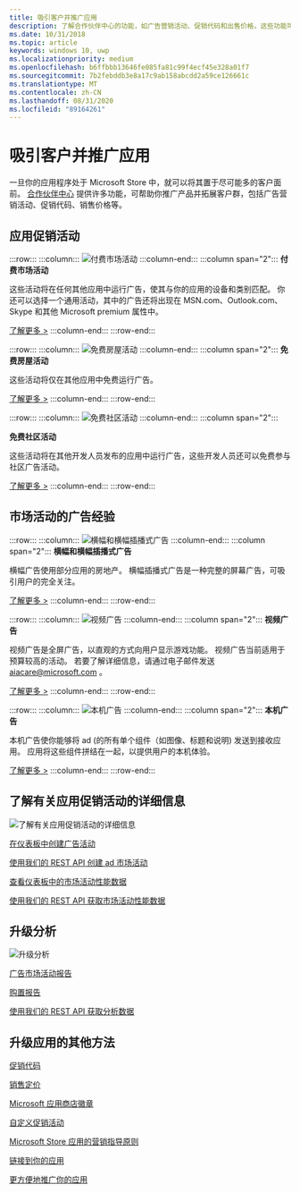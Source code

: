 ```yaml
---
title: 吸引客户并推广应用
description: 了解合作伙伴中心的功能，如广告营销活动、促销代码和出售价格，这些功能可帮助你推广应用并吸引客户。
ms.date: 10/31/2018
ms.topic: article
keywords: windows 10, uwp
ms.localizationpriority: medium
ms.openlocfilehash: b6ffbbb13646fe085fa81c99f4ecf45e328a01f7
ms.sourcegitcommit: 7b2febddb3e8a17c9ab158abcdd2a59ce126661c
ms.translationtype: MT
ms.contentlocale: zh-CN
ms.lasthandoff: 08/31/2020
ms.locfileid: "89164261"
---
```

# <a name="attract-customers-and-promote-your-apps"></a>吸引客户并推广应用

一旦你的应用程序处于 Microsoft Store 中，就可以将其置于尽可能多的客户面前。 [合作伙伴中心](https://partner.microsoft.com/dashboard) 提供许多功能，可帮助你推广产品并拓展客户群，包括广告营销活动、促销代码、销售价格等。

## <a name="app-promotion-campaigns"></a>应用促销活动

:::row:::
    :::column:::
        ![付费市场活动](images/ads-paid-campaign.png)
    :::column-end:::
    :::column span="2":::
**付费市场活动**

这些活动将在任何其他应用中运行广告，使其与你的应用的设备和类别匹配。 你还可以选择一个通用活动，其中的广告还将出现在 MSN.com、Outlook.com、Skype 和其他 Microsoft premium 属性中。

[了解更多 >](create-an-ad-campaign-for-your-app.md)
    :::column-end:::
:::row-end:::

:::row:::
    :::column:::
        ![免费房屋活动](images/ads-house-campaign.png)
    :::column-end:::
    :::column span="2":::
**免费房屋活动**

这些活动将仅在其他应用中免费运行广告。

[了解更多 >](about-house-ads.md)
    :::column-end:::
:::row-end:::

:::row:::
    :::column:::
        ![免费社区活动](images/ads-community-campaign.png)
    :::column-end:::
    :::column span="2":::
    
**免费社区活动**

这些活动将在其他开发人员发布的应用中运行广告，这些开发人员还可以免费参与社区广告活动。

[了解更多 >](create-an-ad-campaign-for-your-app.md)
    :::column-end:::
:::row-end:::

## <a name="ad-experiences-for-campaigns"></a>市场活动的广告经验

:::row:::
    :::column:::
        ![横幅和横幅插播式广告](images/ads-ban-example.png)
    :::column-end:::
    :::column span="2":::
**横幅和横幅插播式广告**

横幅广告使用部分应用的房地产。 横幅插播式广告是一种完整的屏幕广告，可吸引用户的完全关注。

[了解更多 >](../monetize/supported-ad-sizes-for-banner-ads.md)
    :::column-end:::
:::row-end:::

:::row:::
    :::column:::
        ![视频广告](images/ads-video-example.png)
    :::column-end:::
    :::column span="2":::
**视频广告**

视频广告是全屏广告，以直观的方式向用户显示游戏功能。 视频广告当前适用于预算较高的活动。 若要了解详细信息，请通过电子邮件发送 aiacare@microsoft.com 。

[了解更多 >](../monetize/interstitial-ads.md)
    :::column-end:::
:::row-end:::

:::row:::
    :::column:::
        ![本机广告](images/ads-native-example.png)
    :::column-end:::
    :::column span="2":::
**本机广告**

本机广告使你能够将 ad (的所有单个组件（如图像、标题和说明) 发送到接收应用。 应用将这些组件拼结在一起，以提供用户的本机体验。

[了解更多 >](../monetize/native-ads.md)
    :::column-end:::
:::row-end:::

## <a name="learn-more-about-app-promotion-campaigns"></a>了解有关应用促销活动的详细信息

![了解有关应用促销活动的详细信息](images/app-promotion-campaigns.png)

[在仪表板中创建广告活动](create-an-ad-campaign-for-your-app.md)

[使用我们的 REST API 创建 ad 市场活动](../monetize/run-ad-campaigns-using-windows-store-services.md)

[查看仪表板中的市场活动性能数据](/windows/uwp/publish/ad-campaign-report)

[使用我们的 REST API 获取市场活动性能数据](../monetize/index.md)

## <a name="promotion-analytics"></a>升级分析

![升级分析](images/ads-promotion-analytics.png)

[广告市场活动报告](/windows/uwp/publish/ad-campaign-report)

[购置报告](acquisitions-report.md)

[使用我们的 REST API 获取分析数据](../monetize/access-analytics-data-using-windows-store-services.md)

## <a name="other-ways-to-promote-your-app"></a>升级应用的其他方法

[促销代码](generate-promotional-codes.md)

[销售定价](put-apps-and-add-ons-on-sale.md)

[Microsoft 应用商店徽章](https://developer.microsoft.com/store/badges)

[自定义促销活动](create-a-custom-app-promotion-campaign.md)

[Microsoft Store 应用的营销指导原则](app-marketing-guidelines.md)

[链接到你的应用](link-to-your-app.md)

[更方便地推广你的应用](make-your-app-easier-to-promote.md)